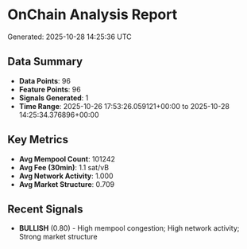 # OnChain Analysis Report
Generated: 2025-10-28 14:25:36 UTC

## Data Summary
- **Data Points**: 96
- **Feature Points**: 96
- **Signals Generated**: 1
- **Time Range**: 2025-10-26 17:53:26.059121+00:00 to 2025-10-28 14:25:34.376896+00:00

## Key Metrics
- **Avg Mempool Count**: 101242
- **Avg Fee (30min)**: 1.1 sat/vB
- **Avg Network Activity**: 1.000
- **Avg Market Structure**: 0.709

## Recent Signals
- **BULLISH** (0.80) - High mempool congestion; High network activity; Strong market structure
